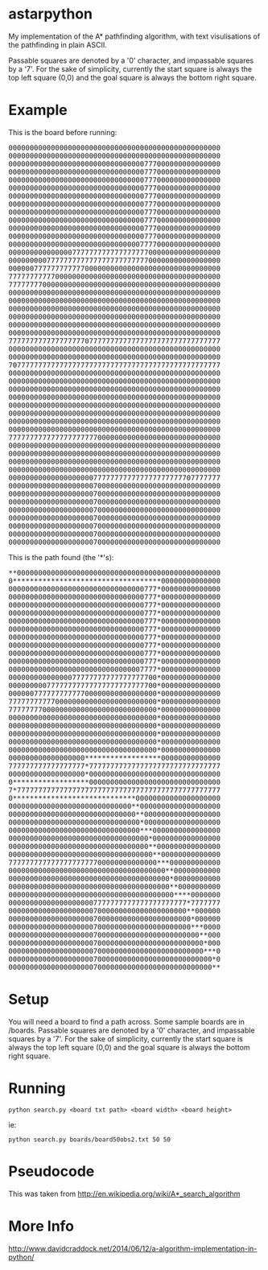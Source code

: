 astarpython
===========

My implementation of the A* pathfinding algorithm, with text visulisations of the pathfinding in plain ASCII.

Passable squares are denoted by a '0' character, and impassable squares by a '7'. For the sake of simplicity, currently the start square is always the top left square (0,0) and the goal square is always the bottom right square.

Example
=======

This is the board before running:
<pre>
00000000000000000000000000000000000000000000000000
00000000000000000000000000000000000000000000000000
00000000000000000000000000000000777000000000000000
00000000000000000000000000000000777000000000000000
00000000000000000000000000000000777000000000000000
00000000000000000000000000000000777000000000000000
00000000000000000000000000000000777000000000000000
00000000000000000000000000000000777000000000000000
00000000000000000000000000000000777000000000000000
00000000000000000000000000000000777000000000000000
00000000000000000000000000000000777000000000000000
00000000000000000000000000000000777000000000000000
00000000000000000000000000000007777000000000000000
00000000000000077777777777777777700000000000000000
00000000077777777777777777777777700000000000000000
00000077777777777700000000000000000000000000000000
77777777777000000000000000000000000000000000000000
77777777000000000000000000000000000000000000000000
00000000000000000000000000000000000000000000000000
00000000000000000000000000000000000000000000000000
00000000000000000000000000000000000000000000000000
00000000000000000000000000000000000000000000000000
00000000000000000000000000000000000000000000000000
00000000000000000000000000000000000000000000000000
77777777777777777707777777777777777777777777777777
00000000000000000000000000000000000000000000000000
00000000000000000000000000000000000000000000000000
70777777777777777777777777777777777777777777777777
00000000000000000000000000000000000000000000000000
00000000000000000000000000000000000000000000000000
00000000000000000000000000000000000000000000000000
00000000000000000000000000000000000000000000000000
00000000000000000000000000000000000000000000000000
00000000000000000000000000000000000000000000000000
00000000000000000000000000000000000000000000000000
00000000000000000000000000000000000000000000000000
77777777777777777777700000000000000000000000000000
00000000000000000000000000000000000000000000000000
00000000000000000000000000000000000000000000000000
00000000000000000000000000000000000000000000000000
00000000000000000000000000000000000000000000000000
00000000000000000000777777777777777777777707777777
00000000000000000000700000000000000000000000000000
00000000000000000000700000000000000000000000000000
00000000000000000000700000000000000000000000000000
00000000000000000000700000000000000000000000000000
00000000000000000000700000000000000000000000000000
00000000000000000000700000000000000000000000000000
00000000000000000000700000000000000000000000000000
00000000000000000000700000000000000000000000000000
</pre>

This is the path found (the '*'s):

<pre>
**000000000000000000000000000000000000000000000000
0***********************************00000000000000
00000000000000000000000000000000777*00000000000000
00000000000000000000000000000000777*00000000000000
00000000000000000000000000000000777*00000000000000
00000000000000000000000000000000777*00000000000000
00000000000000000000000000000000777*00000000000000
00000000000000000000000000000000777*00000000000000
00000000000000000000000000000000777*00000000000000
00000000000000000000000000000000777*00000000000000
00000000000000000000000000000000777*00000000000000
00000000000000000000000000000000777*00000000000000
00000000000000000000000000000007777*00000000000000
00000000000000077777777777777777700*00000000000000
00000000077777777777777777777777700*00000000000000
00000077777777777700000000000000000*00000000000000
77777777777000000000000000000000000*00000000000000
77777777000000000000000000000000000*00000000000000
00000000000000000000000000000000000*00000000000000
00000000000000000000000000000000000*00000000000000
00000000000000000000000000000000000*00000000000000
00000000000000000000000000000000000*00000000000000
00000000000000000000000000000000000*00000000000000
000000000000000000******************00000000000000
777777777777777777*7777777777777777777777777777777
000000000000000000*0000000000000000000000000000000
0******************0000000000000000000000000000000
7*777777777777777777777777777777777777777777777777
0*****************************00000000000000000000
00000000000000000000000000000**0000000000000000000
000000000000000000000000000000**000000000000000000
0000000000000000000000000000000*000000000000000000
0000000000000000000000000000000***0000000000000000
000000000000000000000000000000000*0000000000000000
000000000000000000000000000000000**000000000000000
0000000000000000000000000000000000**00000000000000
77777777777777777777700000000000000***000000000000
0000000000000000000000000000000000000**00000000000
00000000000000000000000000000000000000*00000000000
00000000000000000000000000000000000000**0000000000
000000000000000000000000000000000000000****0000000
000000000000000000007777777777777777777777*7777777
000000000000000000007000000000000000000000**000000
0000000000000000000070000000000000000000000*000000
0000000000000000000070000000000000000000000***0000
000000000000000000007000000000000000000000000**000
0000000000000000000070000000000000000000000000*000
0000000000000000000070000000000000000000000000***0
000000000000000000007000000000000000000000000000*0
000000000000000000007000000000000000000000000000**
</pre>

Setup
=======

You will need a board to find a path across. Some sample boards are in /boards. Passable squares are denoted by a '0' character, and impassable squares by a '7'. For the sake of simplicity, currently the start square is always the top left square (0,0) and the goal square is always the bottom right square.

Running
=======

    python search.py <board txt path> <board width> <board height>

ie:

    python search.py boards/board50obs2.txt 50 50

Pseudocode
==========

This was taken from http://en.wikipedia.org/wiki/A*_search_algorithm

More Info
==========
http://www.davidcraddock.net/2014/06/12/a-algorithm-implementation-in-python/

